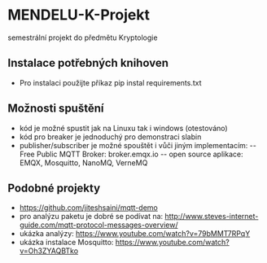 # MENDELU-K-Projekt
semestrální projekt do předmětu Kryptologie

## Instalace potřebných knihoven
- Pro instalaci použijte příkaz pip instal requirements.txt

## Možnosti spuštění
- kód je možné spustit jak na Linuxu tak i windows (otestováno)
- kód pro breaker je jednoduchý pro demonstraci slabin
- publisher/subscriber je možné spouštět i vůči jiným implementacím:
-- Free Public MQTT Broker: broker.emqx.io
-- open source aplikace: EMQX, Mosquitto, NanoMQ, VerneMQ

## Podobné projekty
- https://github.com/jiteshsaini/mqtt-demo
- pro analýzu paketu je dobré se podívat na: http://www.steves-internet-guide.com/mqtt-protocol-messages-overview/
- ukázka analýzy: https://www.youtube.com/watch?v=79bMMT7RPqY
- ukázka instalace Mosquitto: https://www.youtube.com/watch?v=Oh3ZYAQBTko